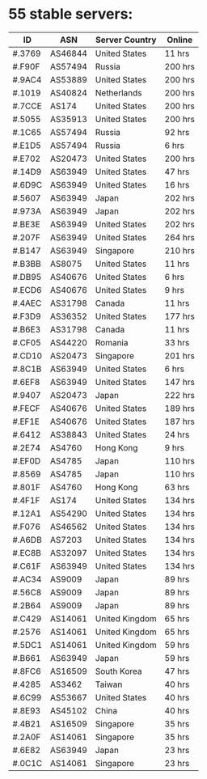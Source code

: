# 55 stable servers:

| ID | ASN | Server Country | Online |
| ------ | ------ | ------ | ------ |
| #.3769 | AS46844 | United States | 11 hrs |
| #.F90F | AS57494 | Russia | 200 hrs |
| #.9AC4 | AS53889 | United States | 200 hrs |
| #.1019 | AS40824 | Netherlands | 200 hrs |
| #.7CCE | AS174 | United States | 200 hrs |
| #.5055 | AS35913 | United States | 200 hrs |
| #.1C65 | AS57494 | Russia | 92 hrs |
| #.E1D5 | AS57494 | Russia | 6 hrs |
| #.E702 | AS20473 | United States | 200 hrs |
| #.14D9 | AS63949 | United States | 47 hrs |
| #.6D9C | AS63949 | United States | 16 hrs |
| #.5607 | AS63949 | Japan | 202 hrs |
| #.973A | AS63949 | Japan | 202 hrs |
| #.BE3E | AS63949 | United States | 202 hrs |
| #.207F | AS63949 | United States | 264 hrs |
| #.B147 | AS63949 | Singapore | 210 hrs |
| #.B3BB | AS8075 | United States | 11 hrs |
| #.DB95 | AS40676 | United States | 6 hrs |
| #.ECD6 | AS40676 | United States | 9 hrs |
| #.4AEC | AS31798 | Canada | 11 hrs |
| #.F3D9 | AS36352 | United States | 177 hrs |
| #.B6E3 | AS31798 | Canada | 11 hrs |
| #.CF05 | AS44220 | Romania | 33 hrs |
| #.CD10 | AS20473 | Singapore | 201 hrs |
| #.8C1B | AS63949 | United States | 6 hrs |
| #.6EF8 | AS63949 | United States | 147 hrs |
| #.9407 | AS20473 | Japan | 222 hrs |
| #.FECF | AS40676 | United States | 189 hrs |
| #.EF1E | AS40676 | United States | 187 hrs |
| #.6412 | AS38843 | United States | 24 hrs |
| #.2E74 | AS4760 | Hong Kong | 9 hrs |
| #.EF0D | AS4785 | Japan | 110 hrs |
| #.8569 | AS4785 | Japan | 110 hrs |
| #.801F | AS4760 | Hong Kong | 63 hrs |
| #.4F1F | AS174 | United States | 134 hrs |
| #.12A1 | AS54290 | United States | 134 hrs |
| #.F076 | AS46562 | United States | 134 hrs |
| #.A6DB | AS7203 | United States | 134 hrs |
| #.EC8B | AS32097 | United States | 134 hrs |
| #.C61F | AS63949 | United States | 134 hrs |
| #.AC34 | AS9009 | Japan | 89 hrs |
| #.56C8 | AS9009 | Japan | 89 hrs |
| #.2B64 | AS9009 | Japan | 89 hrs |
| #.C429 | AS14061 | United Kingdom | 65 hrs |
| #.2576 | AS14061 | United Kingdom | 65 hrs |
| #.5DC1 | AS14061 | United Kingdom | 59 hrs |
| #.B661 | AS63949 | Japan | 59 hrs |
| #.8FC6 | AS16509 | South Korea | 47 hrs |
| #.4285 | AS3462 | Taiwan | 40 hrs |
| #.6C99 | AS53667 | United States | 40 hrs |
| #.8E93 | AS45102 | China | 40 hrs |
| #.4B21 | AS16509 | Singapore | 35 hrs |
| #.2A0F | AS14061 | Singapore | 35 hrs |
| #.6E82 | AS63949 | Japan | 23 hrs |
| #.0C1C | AS14061 | Singapore | 23 hrs |

